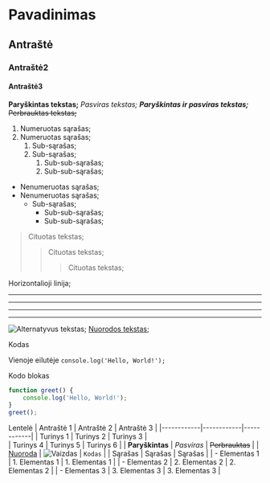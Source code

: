 
# Pavadinimas

## Antraštė

### Antraštė2

#### Antraštė3


**Paryškintas tekstas;**
*Pasviras tekstas;*
***Paryškintas ir pasviras tekstas;***
~~Perbrauktas tekstas;~~

1. Numeruotas sąrašas;
2. Numeruotas sąrašas;
   1. Sub-sąrašas;
   2. Sub-sąrašas;
        1. Sub-sub-sąrašas;
        2. Sub-sub-sąrašas;


- Nenumeruotas sąrašas;
- Nenumeruotas sąrašas;
   - Sub-sąrašas;
        - Sub-sub-sąrašas;
        - Sub-sub-sąrašas;
        
> Cituotas tekstas;
>> Cituotas tekstas;
>>> Cituotas tekstas;

Horizontalioji linija;

---
___

***

___

![Alternatyvus tekstas](https://via.placeholder.com/150);
[Nuorodos tekstas](https://www.example.com);

Kodas

Vienoje eilutėje 
`console.log('Hello, World!');`

Kodo blokas

```javascript
function greet() {
    console.log('Hello, World!');
}
greet();
```

Lentelė
| Antraštė 1 | Antraštė 2 | Antraštė 3 |
|------------|------------|------------|
| Turinys 1  | Turinys 2  | Turinys 3  |    
| Turinys 4  | Turinys 5  | Turinys 6  |
| **Paryškintas** | *Pasviras* | ~~Perbrauktas~~ |
| [Nuoroda](https://www.example.com) | ![Vaizdas](https://via.placeholder.com/50) | `Kodas` |
| Sąrašas    | Sąrašas    | Sąrašas    |
| - Elementas 1 | 1. Elementas 1 | 1. Elementas 1 |
| - Elementas 2 | 2. Elementas 2 | 2. Elementas 2 |
| - Elementas 3 | 3. Elementas 3 | 3. Elementas 3 |





